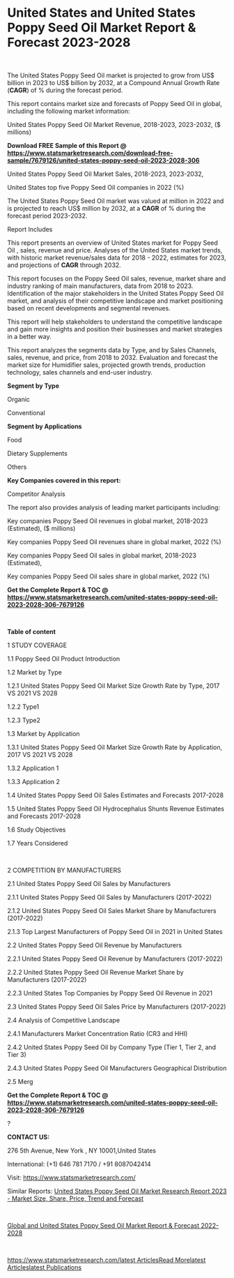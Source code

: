 <h1>United States and United States Poppy Seed Oil Market Report & Forecast 2023-2028</h1><br/><p>The United States Poppy Seed Oil market is projected to grow from US$ billion in 2023 to US$ billion by 2032, at a Compound Annual Growth Rate (<strong>CAGR</strong>) of % during the forecast period.</p>
 
 
 
 <p>This report contains market size and forecasts of Poppy Seed Oil in global, including the following market information:</p>
 
 
 
 <p>United States Poppy Seed Oil Market Revenue, 2018-2023, 2023-2032, ($ millions)</p>
 
 
 
 <p><strong>Download FREE Sample of this Report @ <a href="https://www.statsmarketresearch.com/download-free-sample/7679126/united-states-poppy-seed-oil-2023-2028-306">https://www.statsmarketresearch.com/download-free-sample/7679126/united-states-poppy-seed-oil-2023-2028-306</a></strong></p>
 
 
 
 <p>United States Poppy Seed Oil Market Sales, 2018-2023, 2023-2032,</p>
 
 
 
 <p>United States top five Poppy Seed Oil companies in 2022 (%)</p>
 
 
 
 <p>The United States Poppy Seed Oil market was valued at million in 2022 and is projected to reach US$ million by 2032, at a <strong>CAGR</strong> of % during the forecast period 2023-2032.</p>
 
 
 
 <p>Report Includes</p>
 
 
 
 <p>This report presents an overview of United States market for Poppy Seed Oil , sales, revenue and price. Analyses of the United States market trends, with historic market revenue/sales data for 2018 - 2022, estimates for 2023, and projections of <strong>CAGR</strong> through 2032.</p>
 
 
 
 <p>This report focuses on the Poppy Seed Oil sales, revenue, market share and industry ranking of main manufacturers, data from 2018 to 2023. Identification of the major stakeholders in the United States Poppy Seed Oil market, and analysis of their competitive landscape and market positioning based on recent developments and segmental revenues.</p>
 
 
 
 <p>This report will help stakeholders to understand the competitive landscape and gain more insights and position their businesses and market strategies in a better way.</p>
 
 
 
 <p>This report analyzes the segments data by Type, and by Sales Channels, sales, revenue, and price, from 2018 to 2032. Evaluation and forecast the market size for Humidifier sales, projected growth trends, production technology, sales channels and end-user industry.</p>
 
 
 
 <p><strong>Segment by Type</strong></p>
 
 
 
 <p>Organic</p>
 
 
 
 <p>Conventional</p>
 
 
 
 <p><strong>Segment <strong><strong>by Applications</strong></strong></strong></p>
 
 
 
 <p>Food</p>
 
 
 
 <p>Dietary Supplements</p>
 
 
 
 <p>Others</p>
 
 
 
 <p><strong>Key Companies covered in this report:</strong></p>
 
 
 
 <p>Competitor Analysis</p>
 
 
 
 <p>The report also provides analysis of leading market participants including:</p>
 
 
 
 <p>Key companies Poppy Seed Oil revenues in global market, 2018-2023 (Estimated), ($ millions)</p>
 
 
 
 <p>Key companies Poppy Seed Oil revenues share in global market, 2022 (%)</p>
 
 
 
 <p>Key companies Poppy Seed Oil sales in global market, 2018-2023 (Estimated),</p>
 
 
 
 <p>Key companies Poppy Seed Oil sales share in global market, 2022 (%)</p>
 
 
 
 <div><b>Get the Complete Report & TOC @ <a href="https://www.statsmarketresearch.com/united-states-poppy-seed-oil-2023-2028-306-7679126">https://www.statsmarketresearch.com/united-states-poppy-seed-oil-2023-2028-306-7679126</a></b></div>
 
 
 
 <p><br />
 
 <b>Table of content</b></p>
 
 
 
 <p>1 STUDY COVERAGE<br />
 
 1.1 Poppy Seed Oil Product Introduction<br />
 
 1.2 Market by Type<br />
 
 1.2.1 United States Poppy Seed Oil Market Size Growth Rate by Type, 2017 VS 2021 VS 2028<br />
 
 1.2.2 Type1<br />
 
 1.2.3 Type2<br />
 
 1.3 Market by Application<br />
 
 1.3.1 United States Poppy Seed Oil Market Size Growth Rate by Application, 2017 VS 2021 VS 2028<br />
 
 1.3.2 Application 1<br />
 
 1.3.3 Application 2<br />
 
 1.4 United States Poppy Seed Oil Sales Estimates and Forecasts 2017-2028<br />
 
 1.5 United States Poppy Seed Oil Hydrocephalus Shunts Revenue Estimates and Forecasts 2017-2028<br />
 
 1.6 Study Objectives<br />
 
 1.7 Years Considered<br />
 
 <br />
 
 2 COMPETITION BY MANUFACTURERS<br />
 
 2.1 United States Poppy Seed Oil Sales by Manufacturers<br />
 
 2.1.1 United States Poppy Seed Oil Sales by Manufacturers (2017-2022)<br />
 
 2.1.2 United States Poppy Seed Oil Sales Market Share by Manufacturers (2017-2022)<br />
 
 2.1.3 Top Largest Manufacturers of Poppy Seed Oil in 2021 in United States<br />
 
 2.2 United States Poppy Seed Oil Revenue by Manufacturers<br />
 
 2.2.1 United States Poppy Seed Oil Revenue by Manufacturers (2017-2022)<br />
 
 2.2.2 United States Poppy Seed Oil Revenue Market Share by Manufacturers (2017-2022)<br />
 
 2.2.3 United States Top Companies by Poppy Seed Oil Revenue in 2021<br />
 
 2.3 United States Poppy Seed Oil Sales Price by Manufacturers (2017-2022)<br />
 
 2.4 Analysis of Competitive Landscape<br />
 
 2.4.1 Manufacturers Market Concentration Ratio (CR3 and HHI)<br />
 
 2.4.2 United States Poppy Seed Oil by Company Type (Tier 1, Tier 2, and Tier 3)<br />
 
 2.4.3 United States Poppy Seed Oil Manufacturers Geographical Distribution<br />
 
 2.5 Merg</p>
 
 
 
 <div><b>Get the Complete Report & TOC @ <a href="https://www.statsmarketresearch.com/united-states-poppy-seed-oil-2023-2028-306-7679126">https://www.statsmarketresearch.com/united-states-poppy-seed-oil-2023-2028-306-7679126</a></b></div>
 
 
 
 <p>? </p>
 
 
 
 <p><b>CONTACT US:</b><br />
 
 276 5th Avenue, New York , NY 10001,United States<br />
 
 International: (+1) 646 781 7170 / +91 8087042414<br />
 
 Visit: <a href="https://www.statsmarketresearch.com/">https://www.statsmarketresearch.com/</a><br />
 
 Similar Reports: <a href="https://www.statsmarketresearch.com/united-states-poppy-seed-oil-2023-2028-306-7679126">United States Poppy Seed Oil Market Research Report 2023 - Market Size, Share, Price, Trend and Forecast</a><br />
 
 <br />
 
 <a href="https://www.statsmarketresearch.com/united-states-poppy-seed-oil-2023-2028-306-7679126">Global and United States Poppy Seed Oil Market Report & Forecast 2022-2028</a><br />
 
 <br />
 
 <a href="https://gyeongbokgung.com">https://www.statsmarketresearch.com/</a><a href="https://hallyeomaritime.com">latest Articles</a><a href="https://jingwansa.com">Read More</a><a href="https://nguoiviet.jp/">latest Articles</a><a href="https://www.intelmarketresearch.com/">latest Publications</a></p>